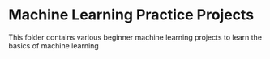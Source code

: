 # Machine Learning Practice Projects
This folder contains various beginner machine learning projects to learn the basics of machine learning